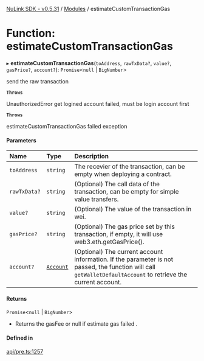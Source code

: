 [NuLink SDK - v0.5.31](../README.md) / [Modules](../modules.md) / estimateCustomTransactionGas

# Function: estimateCustomTransactionGas

▸ **estimateCustomTransactionGas**(`toAddress`, `rawTxData?`, `value?`, `gasPrice?`, `account?`): `Promise`<``null`` \| `BigNumber`\>

send the raw transaction

**`Throws`**

UnauthorizedError get logined account failed, must be login account first

**`Throws`**

estimateCustomTransactionGas failed exception

#### Parameters

| Name | Type | Description |
| :------ | :------ | :------ |
| `toAddress` | `string` | The recevier of the transaction, can be empty when deploying a contract. |
| `rawTxData?` | `string` | (Optional) The call data of the transaction, can be empty for simple value transfers. |
| `value?` | `string` | (Optional) The value of the transaction in wei. |
| `gasPrice?` | `string` | (Optional) The gas price set by this transaction, if empty, it will use web3.eth.getGasPrice(). |
| `account?` | [`Account`](../classes/Account.md) | (Optional) The current account information. If the parameter is not passed, the function will call `getWalletDefaultAccount` to retrieve the current account. |

#### Returns

`Promise`<``null`` \| `BigNumber`\>

- Returns the gasFee or null if estimate gas failed .

#### Defined in

[api/pre.ts:1257](https://github.com/NuLink-network/nulink-sdk/blob/f3f9a8b/src/api/pre.ts#L1257)

